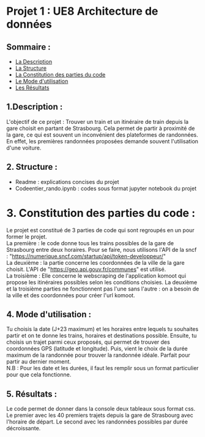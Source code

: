 # Projet 1 : UE8 Architecture de données

## Sommaire :
 - [La Description](#1.Description) 
 - [La Structure](#2.Structure)
 - [La Constitution des parties du code](#3.Constitutiondespartiesducode)
 - [Le Mode d'utilisation](#4.Moded'utilisation)
 - [Les Résultats](#5.Résultats)

## 1.Description :
L'objectif de ce projet :
Trouver un train et un itinéraire de train depuis la gare choisit en partant de Strasbourg. Cela permet de partir à proximité de la gare, ce qui est souvent un inconvénient des plateformes de randonnées. En effet, les premières randonnées proposées demande souvent l'utilisation d'une voiture.

## 2. Structure : 
- Readme : explications concises du projet
- Codeentier_rando.ipynb : codes sous format jupyter notebook du projet

# 3. Constitution des parties du code :  
Le projet est constitué de 3 parties de code qui sont regroupés en un pour former le projet.  
La première :  le code donne tous les trains possibles de la gare de Strasbourg entre deux horaires. Pour se faire, nous utilisons l'API de la sncf : "https://numerique.sncf.com/startup/api/token-developpeur/"  
La deuxième : la partie concerne les coordonnées de la ville de la gare choisit. L'API de "https://geo.api.gouv.fr/communes" est utilisé.  
La troisième : Elle concerne le webscraping de l'application komoot qui propose les itinéraires possibles selon les conditions choisies. La deuxième et la troisième parties ne fonctionnent pas l'une sans l'autre : on a besoin de la ville et des coordonnées pour créer l'url komoot.

## 4. Mode d'utilisation :
Tu choisis la date (J+23 maximum) et les horaires entre lequels tu souhaites partir et on te donne les trains, horaires et destinations possible. Ensuite, tu choisis un trajet parmi ceux proposés, qui permet de trouver des coordonnées GPS (latitude et longitude).  Puis, vient le choix de la durée maximum de la randonnée pour trouver la randonnée idéale. Parfait pour partir au dernier moment.  
N.B : Pour les date et les durées, il faut les remplir sous un format particulier pour que cela fonctionne.

## 5. Résultats : 
Le code permet de donner dans la console deux tableaux sous format css. Le premier avec les 40 premiers trajets depuis la gare de Strasbourg avec l'horaire de départ. Le second avec les randonnées possibles par durée décroissante. 
